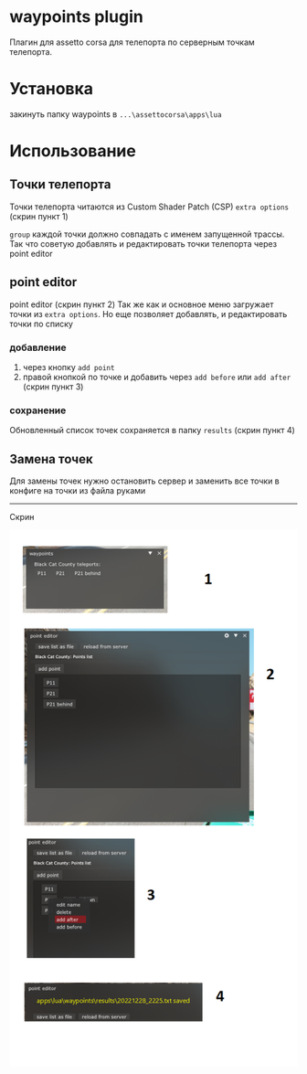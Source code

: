 # waypoints plugin

Плагин для assetto corsa для телепорта по серверным точкам телепорта.



# Установка
закинуть папку waypoints в `...\assettocorsa\apps\lua`

# Использование
## Точки телепорта
Точки телепорта читаются из Custom Shader Patch (CSP) `extra options` (скрин пункт 1)

`group` каждой точки должно совпадать с именем запущенной трассы.
Так что советую добавлять и редактировать точки телепорта через
point editor

## point editor
point editor (скрин пункт 2)
Так же как и основное меню загружает точки из `extra options`.
Но еще позволяет добавлять, и редактировать точки по списку
### добавление 
1) через кнопку `add point`
2) правой кнопкой по точке и добавить через `add before` или `add after` (скрин пункт 3)

### сохранение
Обновленный список точек сохраняется в папку `results` (скрин пункт 4)

## Замена точек
Для замены точек нужно остановить сервер и заменить все точки в конфиге на точки из файла руками

---

Скрин

![wp](waypoints.png)
